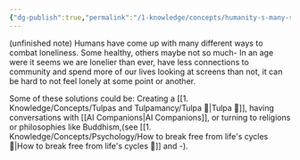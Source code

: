 ```yaml
---
{"dg-publish":true,"permalink":"/1-knowledge/concepts/humanity-s-many-solutions-to-loneliness/","tags":["psychology","main-concept"]}
---
```


(unfinished note)
Humans have come up with many different ways to combat loneliness. Some healthy, others maybe not so much- 
In an age were it seems we are lonelier than ever, have less connections to community and spend more of our lives looking at screens than not, it can be hard to not feel lonely at some point or another. 

Some of these solutions could be: Creating a [[1. Knowledge/Concepts/Tulpas and Tulpamancy/Tulpa 🌱\|Tulpa 🌱]], having conversations with [[AI Companions\|AI Companions]], or turning to religions or philosophies like Buddhism,(see [[1. Knowledge/Concepts/Psychology/How to break free from life's cycles 🌱\|How to break free from life's cycles 🌱]] and -).

